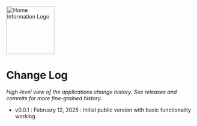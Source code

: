 <img src="../src/hi/static/img/hi-logo-w-tagline-197x96.png" alt="Home Information Logo" width="128">

# Change Log

_High-level view of the applications change history.  See releases and commits for more fine-grained history._

- v0.0.1 : February 12, 2025 : Initial public version with basic functionality working.
